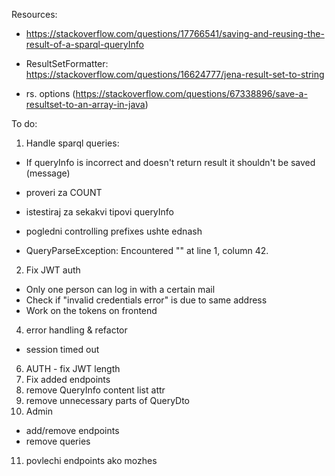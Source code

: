 Resources:
- https://stackoverflow.com/questions/17766541/saving-and-reusing-the-result-of-a-sparql-queryInfo

- ResultSetFormatter: https://stackoverflow.com/questions/16624777/jena-result-set-to-string
- rs. options (https://stackoverflow.com/questions/67338896/save-a-resultset-to-an-array-in-java)

To do:
1. Handle sparql queries:

- If queryInfo is incorrect and doesn't return result it shouldn't be saved (message)

- proveri za COUNT

- istestiraj za sekakvi tipovi queryInfo

- pogledni controlling prefixes ushte ednash

- QueryParseException: Encountered "<EOF>" at line 1, column 42.

2. Fix JWT auth 

- Only one person can log in with a certain mail
- Check if "invalid credentials error" is due to same address
- Work on the tokens on frontend

4. error handling & refactor

- session timed out

6. AUTH - fix JWT length
7. Fix added endpoints
8. remove QueryInfo content list attr
9. remove unnecessary parts of QueryDto
10. Admin 
- add/remove endpoints
- remove queries
11. povlechi endpoints ako mozhes

